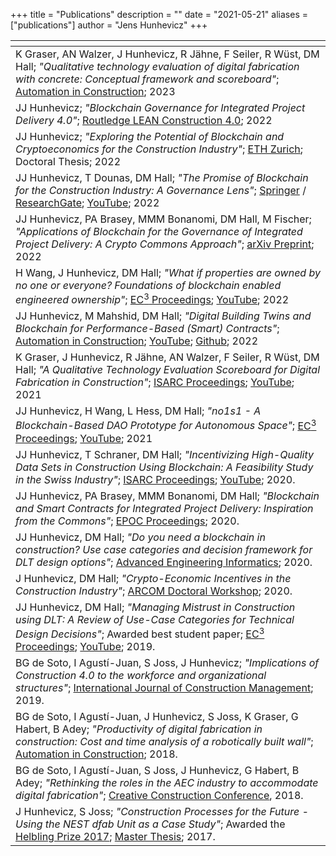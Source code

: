 +++
title = "Publications"
description = ""
date = "2021-05-21"
aliases = ["publications"]
author = "Jens Hunhevicz"
+++

| <!-- -->  |
| ----------- |
| K Graser, AN Walzer, J Hunhevicz, R Jähne, F Seiler, R Wüst, DM Hall; *"Qualitative technology evaluation of digital fabrication with concrete: Conceptual framework and scoreboard"*; <a target="_blank" rel="noopener noreferrer" href="https://www.sciencedirect.com/science/article/abs/pii/S0926580523002248"><i class="ai ai-open-access"></i> Automation in Construction</a>; 2023|
| JJ Hunhevicz; *"Blockchain Governance for Integrated Project Delivery 4.0"*; <a target="_blank" rel="noopener noreferrer" href="https://www.taylorfrancis.com/chapters/edit/10.1201/9781003150930-23/blockchain-governance-integrated-project-delivery-4-0-daniel-hall-jens-hunhevicz-marcella-bonanomi">Routledge LEAN Construction 4.0</a>; 2022|
| JJ Hunhevicz; *"Exploring the Potential of Blockchain and Cryptoeconomics for the Construction Industry"*; <a target="_blank" rel="noopener noreferrer" href="https://doi.org/10.3929/ethz-b-000575095"><i class="ai ai-open-access"></i> ETH Zurich</a>; Doctoral Thesis; 2022|
| JJ Hunhevicz, T Dounas, DM Hall; *"The Promise of Blockchain for the Construction Industry: A Governance Lens"*; <a target="_blank" rel="noopener noreferrer" href="http://dx.doi.org/10.1007/978-981-19-3759-0_2"> Springer</a> / <a target="_blank" rel="noopener noreferrer" href="https://www.researchgate.net/publication/363711482_The_Promise_of_Blockchain_for_the_Construction_Industry_A_Governance_Lens"><i class="ai ai-open-access"></i> ResearchGate</a>; <a target="_blank" rel="noopener noreferrer" href="https://www.youtube.com/live/bRNjL0Ep4HQ?feature=share&t=18"><i class="fab fa-youtube"></i> YouTube</a>; 2022|
| JJ Hunhevicz, PA Brasey, MMM Bonanomi, DM Hall, M Fischer; *"Applications of Blockchain for the Governance of Integrated Project Delivery: A Crypto Commons Approach"*; <a target="_blank" rel="noopener noreferrer" href="https://arxiv.org/abs/2207.07002"> <i class="ai ai-open-access"></i>  arXiv Preprint</a>; 2022|
| H Wang, J Hunhevicz, DM Hall; *"What if properties are owned by no one or everyone? Foundations of blockchain enabled engineered ownership"*; <a target="_blank" rel="noopener noreferrer" href="http://www.doi.org/10.35490/EC3.2022.213"><i class="ai ai-open-access"></i> EC<sup>3</sup> Proceedings</a>; <a target="_blank" rel="noopener noreferrer" href="https://www.youtube.com/watch?v=JFbBB8GSObI"><i class="fab fa-youtube"></i> YouTube</a>; 2022|
| JJ Hunhevicz, M Mahshid, DM Hall; *"Digital Building Twins and Blockchain for Performance-Based (Smart) Contracts"*; <a target="_blank" rel="noopener noreferrer" href="https://www.sciencedirect.com/science/article/pii/S0926580521004325#ac0005"><i class="ai ai-open-access"></i> Automation in Construction</a>; <a target="_blank" rel="noopener noreferrer" href="https://youtu.be/6FbbrGOj-nA"><i class="fab fa-youtube"></i> YouTube</a>; <a target="_blank" rel="noopener noreferrer" href="https://github.com/mahshidmotie/PerformanceBasedSmartContracts"><i class="fab fa-github"></i> Github</a>; 2022|
| K Graser, J Hunhevicz, R Jähne, AN Walzer, F Seiler, R Wüst, DM Hall; *"A Qualitative Technology Evaluation Scoreboard for Digital Fabrication in Construction"*; <a target="_blank" rel="noopener noreferrer" href="https://www.iaarc.org/publications/2021_proceedings_of_the_38th_isarc/a_qualitative_technology_evaluation_scoreboard_for_digital_fabrication_in_construction.html"><i class="ai ai-open-access"></i> ISARC Proceedings</a>; <a target="_blank" rel="noopener noreferrer" href="https://youtu.be/TfhAV0xyLQ4"><i class="fab fa-youtube"></i> YouTube</a>; 2021 |
| JJ Hunhevicz, H Wang, L Hess, DM Hall; *"no1s1 - A Blockchain-Based DAO Prototype for Autonomous Space"*; <a target="_blank" rel="noopener noreferrer" href="https://ec-3.org/publications/conferences/2021/paper/?id=185"><i class="ai ai-open-access"></i> EC<sup>3</sup> Proceedings</a>; <a target="_blank" rel="noopener noreferrer" href="https://youtu.be/iyz45BHiRrc"><i class="fab fa-youtube"></i> YouTube</a>; 2021|
| JJ Hunhevicz, T Schraner, DM Hall; <i>"Incentivizing High-Quality Data Sets in Construction Using Blockchain: A Feasibility Study in the Swiss Industry"</i>; <a target="_blank" rel="noopener noreferrer" href="http://www.iaarc.org/publications/2020_proceedings_of_the_37th_isarc/incentivizing_high_quality_data_sets_in_construction_using_blockchain-a_feasibility_study_in_the_swiss_industry.html"><i class="ai ai-open-access"></i> ISARC Proceedings</a>; <a target="_blank" rel="noopener noreferrer" href="https://youtu.be/T9BF6fHjA_E"><i class="fab fa-youtube"></i> YouTube</a>; 2020. |
| JJ Hunhevicz, PA Brasey, MMM Bonanomi, DM Hall; <i>"Blockchain and Smart Contracts for Integrated Project Delivery: Inspiration from the Commons"</i>; <a target="_blank" rel="noopener noreferrer" href="https://www.researchgate.net/publication/344807046_Blockchain_and_Smart_Contracts_for_Integrated_Project_Delivery_Inspiration_from_the_Commons"><i class="ai ai-open-access"></i> EPOC Proceedings</a>; 2020. |
| JJ Hunhevicz, DM Hall; <i>"Do you need a blockchain in construction? Use case categories and decision framework for DLT design options"</i>; <a target="_blank" rel="noopener noreferrer" href="https://www.sciencedirect.com/science/article/pii/S147403462030063X"><i class="ai ai-open-access"></i> Advanced Engineering Informatics</a>; 2020. |
| J Hunhevicz, DM Hall; <i>"Crypto-Economic Incentives in the Construction Industry"</i>; <a target="_blank" rel="noopener noreferrer" href="https://www.research-collection.ethz.ch/handle/20.500.11850/420837"><i class="ai ai-open-access"></i> ARCOM Doctoral Workshop</a>; 2020. |
| JJ Hunhevicz, DM Hall; <i>"Managing Mistrust in Construction using DLT: A Review of Use-Case Categories for Technical Design Decisions"</i>; Awarded best student paper; <a target="_blank" rel="noopener noreferrer" href="https://ec-3.org/publications/conferences/2019/paper/?id=171"><i class="ai ai-open-access"></i> EC<sup>3</sup> Proceedings</a>; <a target="_blank" rel="noopener noreferrer" href="https://www.youtube.com/watch?v=o2quF6dff8I&feature=emb_logo"><i class="fab fa-youtube"></i> YouTube</a>; 2019. |
| BG de Soto, I Agustí-Juan, S Joss, J Hunhevicz; <i>"Implications of Construction 4.0 to the workforce and organizational structures"</i>; <a target="_blank" rel="noopener noreferrer" href="https://www.tandfonline.com/doi/abs/10.1080/15623599.2019.1616414">International Journal of Construction Management</a>; 2019. |
| BG de Soto, I Agustí-Juan, J Hunhevicz, S Joss, K Graser, G Habert, B Adey; <i>"Productivity of digital fabrication in construction: Cost and time analysis of a robotically built wall"</i>; <a target="_blank" rel="noopener noreferrer" href="https://www.sciencedirect.com/science/article/abs/pii/S092658051731124X">Automation in Construction</a>; 2018. |
| BG de Soto, I Agustí-Juan, S Joss, J Hunhevicz, G Habert, B Adey; <i>"Rethinking the roles in the AEC industry to accommodate digital fabrication"</i>; <a target="_blank" rel="noopener noreferrer" href="https://www.researchgate.net/publication/326464099_Rethinking_the_roles_in_the_AEC_industry_to_accommodate_digital_fabrication"><i class="ai ai-open-access"></i> Creative Construction Conference</a>, 2018. |
| J Hunhevicz, S Joss; <i>"Construction Processes for the Future - Using the NEST dfab Unit as a Case Study"</i>; Awarded the <a target="_blank" rel="noopener noreferrer" href="https://sc.ibi.ethz.ch/aktuell/2017/10/ibi-preisverleihungsfeier.html">Helbling Prize 2017</a>; <a target="_blank" rel="noopener noreferrer" href="https://www.research-collection.ethz.ch/handle/20.500.11850/404177"><i class="ai ai-open-access"></i> Master Thesis</a>; 2017. |


